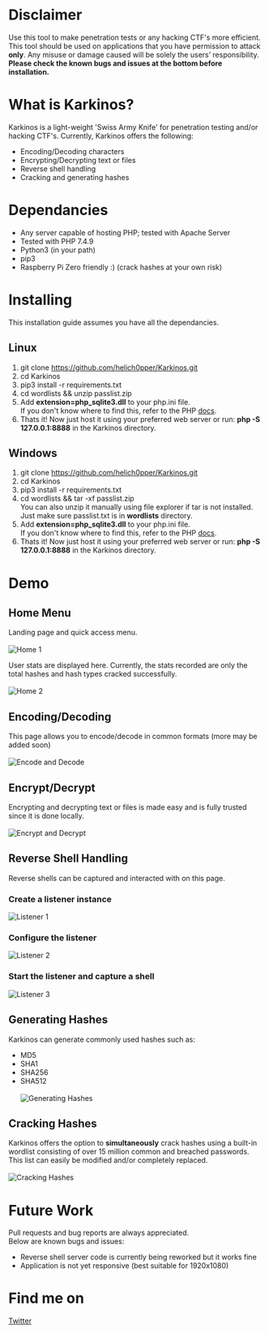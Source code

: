 # Disclaimer 
Use this tool to make penetration tests or any hacking CTF's more efficient. This tool should be used on applications that you have permission to attack **only**. Any misuse or damage caused will be solely the users’ responsibility. <br>
**Please check the known bugs and issues at the bottom before installation.**

# What is Karkinos?
Karkinos is a light-weight 'Swiss Army Knife' for penetration testing and/or hacking CTF's. Currently, Karkinos offers the following:
* Encoding/Decoding characters
* Encrypting/Decrypting text or files
* Reverse shell handling
* Cracking and generating hashes

# Dependancies
* Any server capable of hosting PHP; tested with Apache Server 
* Tested with PHP 7.4.9
* Python3 (in your path)
* pip3
* Raspberry Pi Zero friendly :) (crack hashes at your own risk)

# Installing
This installation guide assumes you have all the dependancies.
## Linux
1. git clone https://github.com/helich0pper/Karkinos.git
2. cd Karkinos
3. pip3 install -r requirements.txt
4. cd wordlists && unzip passlist.zip
5. Add **extension=php_sqlite3.dll** to your php.ini file. <br>
If you don't know where to find this, refer to the PHP [docs](https://www.php.net/manual/en/configuration.file.php#:~:text=d%20php%20PHP%20will%20load,ini%20as%20configuration%20files.).
6. Thats it! Now just host it using your preferred web server or run: **php -S 127.0.0.1:8888** in the Karkinos directory.

## Windows
1. git clone https://github.com/helich0pper/Karkinos.git
2. cd Karkinos
3. pip3 install -r requirements.txt
4. cd wordlists && tar -xf passlist.zip <br>
You can also unzip it manually using file explorer if tar is not installed. Just make sure passlist.txt is in **wordlists** directory.
5. Add **extension=php_sqlite3.dll** to your php.ini file. <br>
If you don't know where to find this, refer to the PHP [docs](https://www.php.net/manual/en/configuration.file.php#:~:text=d%20php%20PHP%20will%20load,ini%20as%20configuration%20files.).
6. Thats it! Now just host it using your preferred web server or run: **php -S 127.0.0.1:8888** in the Karkinos directory.

# Demo
## Home Menu
Landing page and quick access menu. <br> \
![Home 1](https://github.com/helich0pper/Karkinos/blob/main/screenshots/home.png) <br>

User stats are displayed here. Currently, the stats recorded are only the total hashes and hash types cracked successfully. <br> \
![Home 2](https://github.com/helich0pper/Karkinos/blob/main/screenshots/home2.png) <br>

## Encoding/Decoding
This page allows you to encode/decode in common formats (more may be added soon)  <br> \
![Encode and Decode](https://github.com/helich0pper/Karkinos/blob/main/screenshots/encode.png) <br>
 
## Encrypt/Decrypt
Encrypting and decrypting text or files is made easy and is fully trusted since it is done locally. <br> \
![Encrypt and Decrypt](https://github.com/helich0pper/Karkinos/blob/main/screenshots/encrypt.png) <br>

## Reverse Shell Handling
Reverse shells can be captured and interacted with on this page. <br>
### Create a listener instance
![Listener 1](https://github.com/helich0pper/Karkinos/blob/main/screenshots/reverse.png) <br>
### Configure the listener
![Listener 2](https://github.com/helich0pper/Karkinos/blob/main/screenshots/reverse2.png) <br>
### Start the listener and capture a shell
![Listener 3](https://github.com/helich0pper/Karkinos/blob/main/screenshots/reverse3.png) <br>

## Generating Hashes
Karkinos can generate commonly used hashes such as:
* MD5
* SHA1
* SHA256
* SHA512
 <br> \
![Generating Hashes](https://github.com/helich0pper/Karkinos/blob/main/screenshots/convert.png) <br>

## Cracking Hashes
Karkinos offers the option to **simultaneously** crack hashes using a built-in wordlist consisting of over 15 million common and breached passwords. This list can easily be modified and/or completely replaced. <br> \
![Cracking Hashes](https://github.com/helich0pper/Karkinos/blob/main/screenshots/crack.png) <br>

# Future Work
Pull requests and bug reports are always appreciated. <br>
Below are known bugs and issues:
* Reverse shell server code is currently being reworked but it works fine
* Application is not yet responsive (best suitable for 1920x1080)

# Find me on
<a href="https://twitter.com/helich0pper">Twitter</a>


